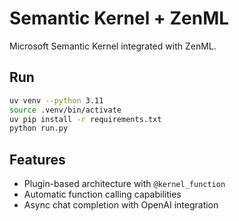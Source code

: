 # Semantic Kernel + ZenML

Microsoft Semantic Kernel integrated with ZenML.

## Run
```bash
uv venv --python 3.11
source .venv/bin/activate
uv pip install -r requirements.txt
python run.py
```

## Features
- Plugin-based architecture with `@kernel_function`
- Automatic function calling capabilities
- Async chat completion with OpenAI integration